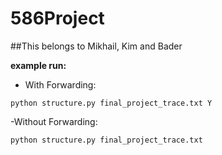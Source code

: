 # 586Project

##This belongs to Mikhail, Kim and Bader


**example run:**
- With Forwarding:
```
python structure.py final_project_trace.txt Y
```
-Without Forwarding:
```
python structure.py final_project_trace.txt
```